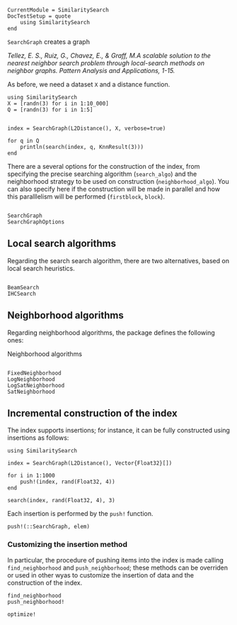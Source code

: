 ```@meta

CurrentModule = SimilaritySearch
DocTestSetup = quote
    using SimilaritySearch
end
```

`SearchGraph` creates a graph

_Tellez, E. S., Ruiz, G., Chavez, E., & Graff, M.A scalable solution to the nearest neighbor search problem through local-search methods on neighbor graphs. Pattern Analysis and Applications, 1-15._


As before, we need a dataset ``X`` and a distance function.

```@example
using SimilaritySearch
X = [randn(3) for i in 1:10_000]
Q = [randn(3) for i in 1:5]


index = SearchGraph(L2Distance(), X, verbose=true)

for q in Q
    println(search(index, q, KnnResult(3)))
end
```

There are a several options for the construction of the index, from specifying the precise searching algorithm (`search_algo`) and the neighborhood strategy to be used on construction (`neighborhood_algo`). You can also specify here if the construction will be made in parallel and how this paralllelism will be performed (`firstblock`, `block`).

```@docs

SearchGraph
SearchGraphOptions

```

## Local search algorithms
Regarding the search search algorithm, there are two alternatives, based on local search heuristics.

```@docs

BeamSearch
IHCSearch

```

## Neighborhood algorithms
Regarding neighborhood algorithms, the package defines the following ones:

Neighborhood algorithms
```@docs

FixedNeighborhood
LogNeighborhood
LogSatNeighborhood
SatNeighborhood

```

## Incremental construction of the index
The index supports insertions; for instance, it can be fully constructed using insertions as follows:

```@example
using SimilaritySearch

index = SearchGraph(L2Distance(), Vector{Float32}[])

for i in 1:1000
    push!(index, rand(Float32, 4))
end

search(index, rand(Float32, 4), 3)
```

Each insertion is performed by the `push!` function.
```@docs
push!(::SearchGraph, elem)
```

### Customizing the insertion method
In particular, the procedure of pushing items into the index is made calling `find_neighborhood` and `push_neighborhood`; these methods can be overriden or used in other wyas to customize the insertion of data and the construction of the index.

```@docs
find_neighborhood
push_neighborhood!

```

```@docs
optimize!
```


